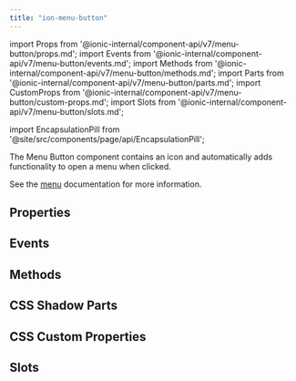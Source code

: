 ```yaml
---
title: "ion-menu-button"
---
```

import Props from '@ionic-internal/component-api/v7/menu-button/props.md';
import Events from '@ionic-internal/component-api/v7/menu-button/events.md';
import Methods from '@ionic-internal/component-api/v7/menu-button/methods.md';
import Parts from '@ionic-internal/component-api/v7/menu-button/parts.md';
import CustomProps from '@ionic-internal/component-api/v7/menu-button/custom-props.md';
import Slots from '@ionic-internal/component-api/v7/menu-button/slots.md';

<head>
  <title>Menu Button | ion-menu-button to Open an App Menu on A Page</title>
  <meta name="description" content="Menu Button is component that automatically creates the icon and functionality to open a menu on an app page. Read to learn more about ion-menu-button." />
</head>

import EncapsulationPill from '@site/src/components/page/api/EncapsulationPill';

<EncapsulationPill type="shadow" />


The Menu Button component contains an icon and automatically adds functionality to open a menu when clicked.

See the [menu](./menu) documentation for more information.


## Properties
<Props />

## Events
<Events />

## Methods
<Methods />

## CSS Shadow Parts
<Parts />

## CSS Custom Properties
<CustomProps />

## Slots
<Slots />
